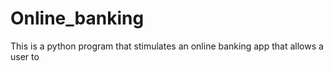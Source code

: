 # Online_banking
This is a python program that stimulates an online banking app that allows a user to 
